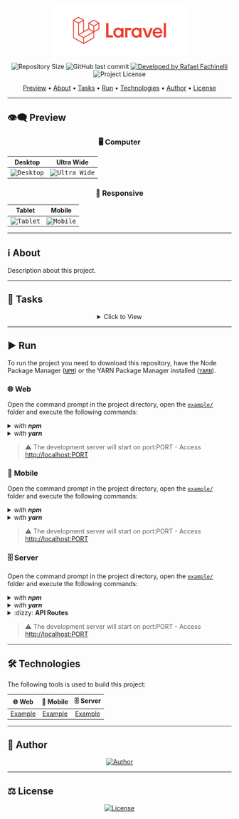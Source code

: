 <p align="center">
  <img alt="PROJECT NAME" src=".github/banner.svg" width="300px"/>
</p>

<p align="center"> 
  <img alt="Repository Size" src="https://img.shields.io/github/repo-size/rafaelfachinelli/laravel-crud?color=3498db&style=for-the-badge">
  <img alt="GitHub last commit" src="https://img.shields.io/github/last-commit/rafaelfachinelli/laravel-crud?color=3498db&style=for-the-badge">
  <a href="https://github.com/rafaelfachinelli">
    <img alt="Developed by Rafael Fachinelli" src="https://img.shields.io/badge/Developer-Rafael_Fachinelli-%3498db?color=3498db&style=for-the-badge">
  </a>
  <img alt="Project License" src="https://img.shields.io/github/license/rafaelfachinelli/laravel-crud?color=3498db&style=for-the-badge"/>
</p>

<p align="center">
 <a href="#eye_speech_bubble-preview">Preview</a> •
 <a href="#information_source-about">About</a> •
 <a href="#memo-tasks">Tasks</a> •
 <a href="#arrow_forward-run">Run</a> •
 <a href="#hammer_and_wrench-technologies">Technologies</a> •
 <a href="#boy-author">Author</a> •
 <a href="#balance_scale-license">License</a>
</p>

---
## :eye_speech_bubble: **Preview**

<div align="center">

### :desktop_computer: Computer
  
|Desktop|Ultra Wide|
|:---:|:---:|
|<kbd><img src=".github/previews/desktop_preview.jpg" alt="Desktop"/></kbd>|<kbd><img src=".github/previews/ultraWide_preview.jpg" alt="Ultra Wide"/></kbd>|

### :iphone: Responsive

|Tablet|Mobile|
|:---:|:---:|
|<kbd><img src=".github/previews/tablet_preview.jpg" alt="Tablet"/></kbd>|<kbd><img src=".github/previews/mobile_preview.jpg" alt="Mobile"/></kbd>

</div>
  
---
## :information_source: About

Description about this project.

---
## :memo: **Tasks**

<div align="center">
<details>
<summary>Click to View</summary>

|State|Task|
|:---:|:---|
|:heavy_check_mark:|Describe your task finished.|
|:x:|Describe your task unfinished.|

</details>
</div>

---
## :arrow_forward: **Run**

To run the project you need to download this repository, have the Node Package Manager ([`NPM`](https://www.npmjs.com/get-npm)) or the YARN Package Manager installed ([`YARN`](https://yarnpkg.com/getting-started)).

### :globe_with_meridians: **Web**

Open the command prompt in the project directory, open the [`example/`](example/) folder and execute the following commands:

<details>
  <summary><i>with <b>npm</b></i></summary>
  
  ```bash
  # Install dependencies
  $ npm install

  # Start development server
  $ npm start
  ```
  
</details>

<details>
  <summary><i>with <b>yarn</b></i></summary>
  
  ```bash
  # Install dependencies
  $ yarn

  # Start development server
  $ yarn start

  ```

</details>

> ⚠️ The development server will start on port:PORT - Access <http://localhost:PORT>

### :iphone: **Mobile**

Open the command prompt in the project directory, open the [`example/`](example/) folder and execute the following commands:

<details>
  <summary><i>with <b>npm</b></i></summary>
  
  ```bash
  # Install dependencies
  $ npm install

  # Start development server
  $ npm start
  ```
  
</details>

<details>
  <summary><i>with <b>yarn</b></i></summary>
  
  ```bash
  # Install dependencies
  $ yarn

  # Start development server
  $ yarn start

  ```

</details>

> ⚠️ The development server will start on port:PORT - Access <http://localhost:PORT>

### :file_cabinet: **Server**

Open the command prompt in the project directory, open the [`example/`](example/) folder and execute the following commands:

<details>
  <summary><i>with <b>npm</b></i></summary>
  
  ```bash
  # Install dependencies
  $ npm install

  # Start development server
  $ npm start
  ```
  
</details>

<details>
  <summary><i>with <b>yarn</b></i></summary>
  
  ```bash
  # Install dependencies
  $ yarn

  # Start development server
  $ yarn start

  ```

</details>

<details>
<summary>:dizzy: <b>API Routes</b></summary>

<details>
<summary>[POST] <b>Create OBJECT</b></summary>
/api/create/OBJECT
</details>

<details>
<summary>[PUT] <b>Update OBJECT</b></summary>
/api/update/OBJECT/:id
</details>

<details>
<summary>[GET] <b>Get OBJECT</b></summary>
/api/view/OBJECT/:id
</details>
  
<details>
<summary>[GET] <b>Get All OBJECTS</b></summary>
/api/view/OBJECTS
</details>

<details>
<summary>[DEL] <b>Delete User</b></summary>
/api/delete/OBJECT/:id
</details>

<details>
<summary>[DEL] <b>Delete All OBJECTS</b></summary>
/api/delete/OBJECTS
</details>

</details>

> ⚠️ The development server will start on port:PORT - Access <http://localhost:PORT>

---
## :hammer_and_wrench: **Technologies**

The following tools is used to build this project:

<div align="center">

|:globe_with_meridians: Web|:iphone: Mobile|:file_cabinet: Server|
|:---:|:---:|:---:|
|[Example](https://example.com)|[Example](https://example.com)|[Example](https://example.com)|

</div>

---
## :boy: **Author**

<div align="center">
  
[![Author](https://github.com/rafaelfachinelli/rafaelfachinelli/blob/master/.github/author.svg)](https://www.linkedin.com/in/rafaelfachinelli/)

</div>

---
## :balance_scale: **License**

<div align="center">
  
[![License](https://github.com/rafaelfachinelli/rafaelfachinelli/blob/master/.github/license.svg)](./LICENSE)

</div>
